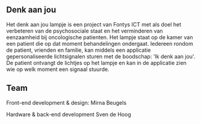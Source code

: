## Denk aan jou

Het denk aan jou lampje is een project van Fontys ICT met als doel het verbeteren van de psychosociale staat en het verminderen van eenzaamheid bij oncologische patienten. Het lampje staat op de kamer van een patient die op dat moment behandelingen ondergaat. Iedereen rondom de patient, vrienden en familie, kan middels een applicatie gepersonaliseerde lichtsignalen sturen met de boodschap: 'Ik denk aan jou'. De patient ontvangt de lichtjes op het lampje en kan in de applicatie zien wie op welk moment een signaal stuurde.

## Team

Front-end development & design:
Mirna Beugels

Hardware & back-end development
Sven de Hoog

